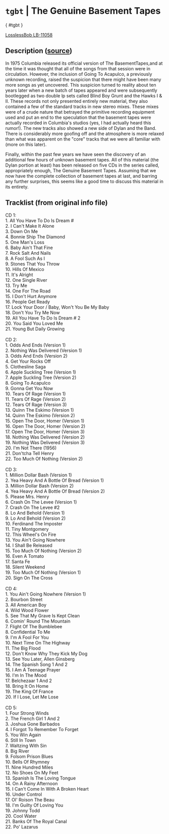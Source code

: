 # `tgbt` | The Genuine Basement Tapes
[](){ #tgbt }

[LosslessBob LB-11058](http://www.losslessbob.wonderingwhattochoose.com/detail/LB-11058.html)

## Description ([source](https://theband.hiof.no/articles/genuine_basement_tapes_vol_1-5_howells.html))
In 1975 Columbia released its official version of The BasementTapes,and at the time it was thought that all of the songs from that session were in circulation. However, the inclusion of Going To Acapulco, a previously unknown recording, raised the suspicion that there might have been many more songs as yet uncovered. This suspicion turned to reality about ten years later when a new batch of tapes appeared and were subsequently bootlegged as two double lp sets called Blind Boy Grunt and the Hawks I & II. These records not only presented entirely new material, they also contained a few of the standard tracks in new stereo mixes. These mixes were of a crude nature that betrayed the primitive recording equipment used and put an end to the speculation that the basement tapes were actually recorded in Columbia's studios (yes, I had actually heard this rumor!). The new tracks also showed a new side of Dylan and the Band. There is considerably more goofing off and the atmosphere is more relaxed than what was apparent on the "core" tracks that we were all familiar with (more on this later).

Finally, within the past few years we have seen the discovery of an additional few hours of unknown basement tapes. All of this material (the Dylan portion at least) has been released on five CDs in the series called, appropriately enough, The Genuine Basement Tapes. Assuming that we now have the complete collection of basement tapes at last, and barring any further surprises, this seems like a good time to discuss this material in its entirety.

## Tracklist (from original info file)
CD 1:<br>1. All You Have To Do Is Dream #<br>2. I Can't Make It Alone<br>3. Down On Me	<br>4. Bonnie Ship The Diamond<br>5. One Man's Loss<br>6. Baby Ain't That Fine<br>7. Rock Salt And Nails<br>8. A Fool Such As I<br>9. Stones That You Throw<br>10. Hills Of Mexico<br>11. It's Alright<br>12. One Single River<br>13. Try Me<br>14. One For The Road<br>15. I Don't Hurt Anymore<br>16. People Get Ready<br>17. Lock Your Door / Baby, Won't You Be My Baby<br>18. Don't You Try Me Now	<br>19. All You Have To Do Is Dream # 2<br>20. You Said You Loved Me<br>21. Young But Daily Growing<br><br>CD 2:<br>1. Odds And Ends (Version 1)<br>2. Nothing Was Delivered (Version 1)<br>3. Odds And Ends (Version 2)<br>4. Get Your Rocks Off<br>5. Clothesline Saga<br>6. Apple Suckling Tree (Version 1)<br>7. Apple Suckling Tree (Version 2)<br>8. Going To Acapulco<br>9. Gonna Get You Now<br>10. Tears Of Rage (Version 1)<br>11. Tears Of Rage (Version 2)<br>12. Tears Of Rage (Version 3)<br>13. Quinn The Eskimo (Version 1)<br>14. Quinn The Eskimo (Version 2)<br>15. Open The Door, Homer (Version 1)<br>16. Open The Door, Homer (Version 2)<br>17. Open The Door, Homer (Version 3)<br>18. Nothing Was Delivered (Version 2)<br>19. Nothing Was Delivered (Version 3)<br>20. I'm Not There (1956)<br>21. Don'tcha Tell Henry<br>22. Too Much Of Nothing (Version 2)	<br><br>CD 3:<br>1. Million Dollar Bash (Version 1)<br>2. Yea Heavy And A Bottle Of Bread (Version 1)<br>3. Million Dollar Bash (Version 2)<br>4. Yea Heavy And A Bottle Of Bread (Version 2)<br>5. Please Mrs. Henry	<br>6. Crash On The Levee (Version 1)<br>7. Crash On The Levee #2<br>8. Lo And Behold (Version 1)<br>9. Lo And Behold (Version 2)<br>10. Ferdinand The Imposter<br>11. Tiny Montgomery<br>12. This Wheel's On Fire<br>13. You Ain't Going Nowhere<br>14. I Shall Be Released<br>15. Too Much Of Nothing (Version 2)	<br>16. Even A Tomato<br>17. Santa Fe<br>18. Silent Weekend<br>19. Too Much Of Nothing (Version 1)	<br>20. Sign On The Cross<br><br>CD 4:<br>1. You Ain't Going Nowhere (Version 1)<br>2. Bourbon Street<br>3. All American Boy<br>4. Wild Wood Flower	<br>5. See That My Grave Is Kept Clean<br>6. Comin' Round The Mountain	<br>7. Flight Of The Bumblebee<br>8. Confidential To Me<br>9. I'm A Fool For You<br>10. Next Time On The Highway	<br>11. The Big Flood<br>12. Don't Know Why They Kick My Dog<br>13. See You Later, Allen Ginsberg<br>14. The Spanish Song 1 And 2<br>15. I Am A Teenage Prayer<br>16. I'm In The Mood<br>17. Belchezaar 1 And 2<br>18. Bring It On Home	<br>19. The King Of France<br>20. If I Lose, Let Me Lose<br><br>CD 5:<br>1. Four Strong Winds<br>2. The French Girl 1 And 2<br>3. Joshua Gone Barbados<br>4. I Forgot To Remember To Forget<br>5. You Win Again<br>6. Still In Town<br>7. Waltzing With Sin	<br>8. Big River<br>9. Folsom Prison Blues<br>10. Bells Of Rhymney<br>11. Nine Hundred Miles<br>12. No Shoes On My Feet<br>13. Spanish Is The Loving Tongue<br>14. On A Rainy Afternoon<br>15. I Can't Come In With A Broken Heart<br>16. Under Control<br>17. Ol' Roison The Beau<br>18. I'm Guilty Of Loving You<br>19. Johnny Todd<br>20. Cool Water<br>21. Banks Of The Royal Canal<br>22. Po' Lazarus
